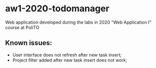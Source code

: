 # aw1-2020-todomanager
Web application developed during the labs in 2020 "Web Application I" course at PoliTO

## Known issues:
* User interface does not refresh after new task insert;
* Project filter added after new task insert does not work;






